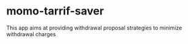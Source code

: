 # momo-tarrif-saver
This app aims at providing withdrawal proposal strategies to minimize withdrawal charges
